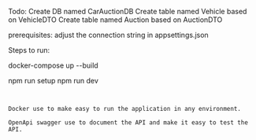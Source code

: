 ﻿Todo:
Create DB named CarAuctionDB
Create table named Vehicle based on VehicleDTO
Create table named Auction based on AuctionDTO

prerequisites:
adjust the connection string in appsettings.json


Steps to run:

docker-compose up --build


npm run setup
npm run dev

```
```

```
```

```
Docker use to make easy to run the application in any environment.
```

```
OpenApi swagger use to document the API and make it easy to test the API.
```
```

```
